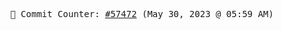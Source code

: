 <p align="center">
    <samp>
        📮 Commit Counter: <a href="https://github.com/Javascript-void0/Javascript-void0/commits/main">#57472</a> (May 30, 2023 @ 05:59 AM)
    </samp>
</p>